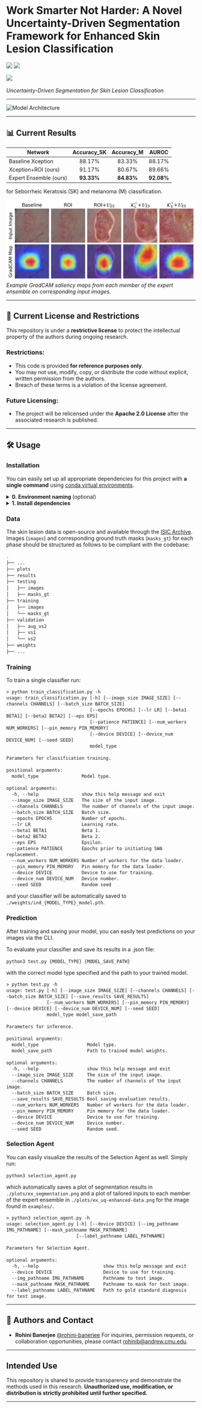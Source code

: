 # Work Smarter Not Harder: A Novel Uncertainty-Driven Segmentation Framework for Enhanced Skin Lesion Classification
<a href="https://pytorch.org/"><img src="https://img.shields.io/badge/PyTorch-v2.0+-red.svg?logo=PyTorch&style=for-the-badge" /></a>
<a href="https://www.python.org"><img src="https://img.shields.io/badge/python-v3.8+-blue.svg?logo=python&style=for-the-badge" /></a>

<a href="https://docs.conda.io/projects/conda/en/latest/index.html"><img src="https://img.shields.io/badge/Anaconda-44A833?logo=anaconda&logoColor=fff" /></a>

_Uncertainty-Driven Segmentation for Skin Lesion Classification_  

---
![Model Architecture](assets/pipeline.svg "Architecture Diagram")

---

## 📊 Current Results
|        Network        | Accuracy_SK |   Accuracy_M   |   AUROC   |
|-----------------------|:-----------:|:--------------:|:---------:|
|Baseline Xception      |   88.17%    |     83.33%     |   88.17%  |
|Xception+ROI (ours)    |   91.17%    |     80.67%     |   89.66%  |
|Expert Ensemble (ours) | **93.33%**  |   **84.83%**   | **92.08%**|

for Seborrheic Keratosis (SK) and melanoma (M) classification.

![Results1](assets/gradCAM_vis.png "Example GradCAM saliency map")
*Example GradCAM saliency maps from each member of the expert ensemble on corresponding input images.*

---

## 🔏 Current License and Restrictions

This repository is under a **restrictive license** to protect the intellectual property of the authors during ongoing research.  
### Restrictions:
- This code is provided **for reference purposes only**.
- You may not use, modify, copy, or distribute the code without explicit, written permission from the authors.
- Breach of these terms is a violation of the license agreement.  

### Future Licensing:
- The project will be relicensed under the **Apache 2.0 License** after the associated research is published.

---

## 🛠️ Usage
### Installation

You can easily set up all appropriate dependencies for this project with **a single command** using [conda virtual environments](https://docs.conda.io/projects/conda/en/latest/user-guide/getting-started.html).


<details>
<summary><b>0. Environment naming </b>(optional)</summary>
  Change the 'name' key at the top of the 'environment.yml' file to customize your virtual environment name.
</details>

<details>
<summary><b>1. Install dependencies </b></summary>

    conda env create -f environment.yml
    conda activate my_env
</details>

### Data

The skin lesion data is open-source and available through the [ISIC Archive](https://challenge.isic-archive.com/data/#2017). Images (`images`) and corresponding ground truth masks (`masks_gt`) for each phase should be structured as follows to be compliant with the codebase:
``` bash
.
├── ...
├── plots
├── results
├── testing
│   ├── images
│   ├── masks_gt
├── training
│   ├── images
│   └── masks_gt
├── validation
│   ├── aug_vs2
│   ├── vs1
│   └── vs2
├── weights
├── ...
```

### Training
To train a single classifier run:
```console
> python train_classification.py -h
usage: train_classification.py [-h] [--image_size IMAGE_SIZE] [--channels CHANNELS] [--batch_size BATCH_SIZE]
                               [--epochs EPOCHS] [--lr LR] [--beta1 BETA1] [--beta2 BETA2] [--eps EPS]
                               [--patience PATIENCE] [--num_workers NUM_WORKERS] [--pin_memory PIN_MEMORY]
                               [--device DEVICE] [--device_num DEVICE_NUM] [--seed SEED]
                               model_type

Parameters for classification training.

positional arguments:
  model_type                Model type.

optional arguments:
  -h, --help                show this help message and exit
  --image_size IMAGE_SIZE   The size of the input image.
  --channels CHANNELS       The number of channels of the input image.
  --batch_size BATCH_SIZE   Batch size.
  --epochs EPOCHS           Number of epochs.
  --lr LR                   Learning rate.
  --beta1 BETA1             Beta 1.
  --beta2 BETA2             Beta 2.
  --eps EPS                 Epsilon.
  --patience PATIENCE       Epochs prior to initiating SWA replacement.
  --num_workers NUM_WORKERS Number of workers for the data loader.
  --pin_memory PIN_MEMORY   Pin memory for the data loader.
  --device DEVICE           Device to use for training.
  --device_num DEVICE_NUM   Device number.
  --seed SEED               Random seed
```
and your classifier will be automatically saved to `./weights/ind_{MODEL_TYPE}_model.pth`.

### Prediction

After training and saving your model, you can easily test predictions on your images via the CLI.

To evaluate your classifier and save its results in a .json file:

`python3 test.py {MODEL_TYPE} {MODEL_SAVE_PATH}`

with the correct model type specified and the path to your trained model.

``` console
> python test.py -h
usage: test.py [-h] [--image_size IMAGE_SIZE] [--channels CHANNELS] [--batch_size BATCH_SIZE] [--save_results SAVE_RESULTS]
               [--num_workers NUM_WORKERS] [--pin_memory PIN_MEMORY] [--device DEVICE] [--device_num DEVICE_NUM] [--seed SEED]
               model_type model_save_path

Parameters for inference.

positional arguments:
  model_type                  Model type.
  model_save_path             Path to trained model weights.

optional arguments:
  -h, --help                  show this help message and exit
  --image_size IMAGE_SIZE     The size of the input image.
  --channels CHANNELS         The number of channels of the input image.
  --batch_size BATCH_SIZE     Batch size.
  --save_results SAVE_RESULTS Bool saving evaluation results.
  --num_workers NUM_WORKERS   Number of workers for the data loader.
  --pin_memory PIN_MEMORY     Pin memory for the data loader.
  --device DEVICE             Device to use for training.
  --device_num DEVICE_NUM     Device number.
  --seed SEED                 Random seed.
```

### Selection Agent

You can easily visualize the results of the Selection Agent as well. Simply run:

`python3 selection_agent.py`

which automatically saves a plot of segmentation results in `./plots/ex_segmentation.png` and a plot of tailored inputs to each member of the expert ensemble in `./plots/ex_uq-enhanced-data.png` for the image found in `examples/`.

``` console
> python3 selection_agent.py -h
usage: selection_agent.py [-h] [--device DEVICE] [--img_pathname IMG_PATHNAME] [--mask_pathname MASK_PATHNAME]
                          [--label_pathname LABEL_PATHNAME]

Parameters for Selection Agent.

optional arguments:
  -h, --help                        show this help message and exit
  --device DEVICE                   Device to use for training.
  --img_pathname IMG_PATHNAME       Pathname to test image.
  --mask_pathname MASK_PATHNAME     Pathname to mask for test image.
  --label_pathname LABEL_PATHNAME   Path to gold standard diagnosis for test image.
```

---

## 📩 Authors and Contact

- **Rohini Banerjee**  [@rohini-banerjee](https://github.com/rohini-banerjee)
For inquiries, permission requests, or collaboration opportunities, please contact rohinib@andrew.cmu.edu.

---

## Intended Use

This repository is shared to provide transparency and demonstrate the methods used in this research. **Unauthorized use, modification, or distribution is strictly prohibited until further specified.**

---